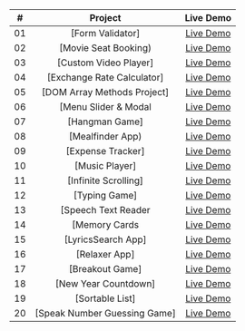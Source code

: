 



|  #  |            Project             | Live Demo |
| :-: | :----------------------------: | :-------: |
| 01  |       [Form Validator]      | [Live Demo](https://vanillawebprojects.com/projects/form-validator/)  |
| 02  |     [Movie Seat Booking)   | [Live Demo](https://vanillawebprojects.com/projects/movie-seat-booking/)  |
| 03  |    [Custom Video Player]  | [Live Demo](https://vanillawebprojects.com/projects/custom-video-player/)  |
| 04  |  [Exchange Rate Calculator]  | [Live Demo](https://vanillawebprojects.com/projects/exchange-rate/)  |
| 05  | [DOM Array Methods Project] | [Live Demo](https://vanillawebprojects.com/projects/dom-array-methods/)  |
| 06  |    [Menu Slider & Modal    | [Live Demo](https://vanillawebprojects.com/projects/modal-menu-slider/)  |
| 07  |        [Hangman Game]       | [Live Demo](https://vanillawebprojects.com/projects/hangman/)  |
| 08  |       [Mealfinder App)      | [Live Demo](https://vanillawebprojects.com/projects/meal-finder/)  |
| 09  |      [Expense Tracker]     | [Live Demo](https://vanillawebprojects.com/projects/expense-tracker/)  |
| 10  |        [Music Player]      | [Live Demo](https://vanillawebprojects.com/projects/music-player/)  |
| 11  |     [Infinite Scrolling]    | [Live Demo](https://vanillawebprojects.com/projects/infinite_scroll_blog/)  |
| 12  |        [Typing Game]     | [Live Demo](https://vanillawebprojects.com/projects/typing-game/)  |
| 13  |     [Speech Text Reader    | [Live Demo](https://vanillawebprojects.com/projects/speech-text-reader/)  |
| 14  |        [Memory Cards     | [Live Demo](https://vanillawebprojects.com/projects/memory-cards/)  |
| 15  |      [LyricsSearch App]     | [Live Demo](https://vanillawebprojects.com/projects/lyrics-search/)  |
| 16  |        [Relaxer App]    | [Live Demo](https://vanillawebprojects.com/projects//relaxer-app/)  |
| 17  |       [Breakout Game]       | [Live Demo](https://vanillawebprojects.com/projects/breakout-game/)  |
| 18  |     [New Year Countdown]   | [Live Demo](https://vanillawebprojects.com/projects/new-year-countdown/)  |
| 19  |       [Sortable List]       | [Live Demo](https://vanillawebprojects.com/projects/sortable-list/)  |
| 20  | [Speak Number Guessing Game] | [Live Demo](https://vanillawebprojects.com/projects/speak-number-guess/)  |


